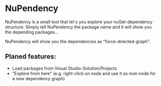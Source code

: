 # NuPendency
NuPendency is a small tool that let´s you explore your nuGet-dependency structure. Simply tell NuPendency the package name and it will show you the depending packages...

NuPendency will show you the dependencies as "force-directed-graph".

## Planed features:
- Load packages from Visual Studio-Solution/Projects
- "Explore from here" (e.g. right-click on node and use it as root-node for a new dependency graph)
